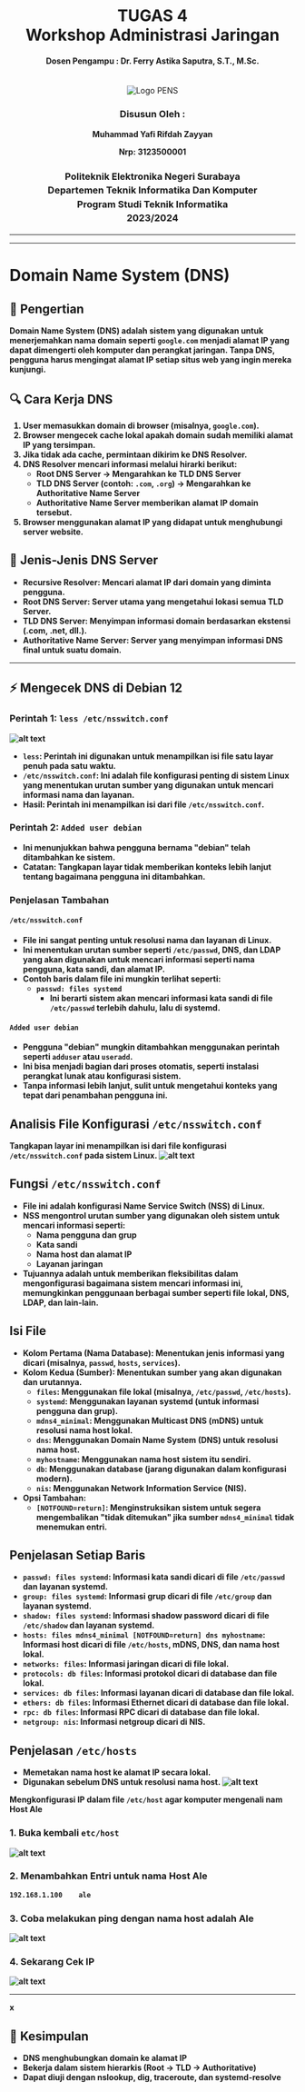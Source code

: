 <div align="center">
  <h1 style="text-align: center;font-weight: bold">TUGAS 4<br>Workshop Administrasi Jaringan</h1>
  <h4 style="text-align: center;">Dosen Pengampu : Dr. Ferry Astika Saputra, S.T., M.Sc.</h4>
</div>
<br />
<div align="center">
  <img src="https://upload.wikimedia.org/wikipedia/id/4/44/Logo_PENS.png" alt="Logo PENS">
  <h3 style="text-align: center;">Disusun Oleh : <br></h3>
  <p style="text-align: center;">
    <strong>Muhammad Yafi Rifdah Zayyan
    <p style="text-align: center;">
    <strong>Nrp: 3123500001</strong></p>
  </p>

<h3 style="text-align: center;line-height: 1.5">Politeknik Elektronika Negeri Surabaya<br>Departemen Teknik Informatika Dan Komputer<br>Program Studi Teknik Informatika<br>2023/2024</h3>
  <hr><hr>
</div>

# Domain Name System (DNS)

## 📌 Pengertian
**Domain Name System (DNS)** adalah sistem yang digunakan untuk menerjemahkan **nama domain** seperti `google.com` menjadi **alamat IP** yang dapat dimengerti oleh komputer dan perangkat jaringan.
Tanpa DNS, pengguna harus mengingat alamat IP setiap situs web yang ingin mereka kunjungi.

## 🔍 Cara Kerja DNS
1. **User memasukkan domain** di browser (misalnya, `google.com`).
2. **Browser mengecek cache lokal** apakah domain sudah memiliki alamat IP yang tersimpan.
3. **Jika tidak ada cache**, permintaan dikirim ke **DNS Resolver**.
4. **DNS Resolver** mencari informasi melalui hirarki berikut:
   - **Root DNS Server** → Mengarahkan ke **TLD DNS Server**
   - **TLD DNS Server** (contoh: `.com`, `.org`) → Mengarahkan ke **Authoritative Name Server**
   - **Authoritative Name Server** memberikan alamat IP domain tersebut.
5. **Browser menggunakan alamat IP** yang didapat untuk menghubungi server website.

## 📂 Jenis-Jenis DNS Server
- **Recursive Resolver**: Mencari alamat IP dari domain yang diminta pengguna.
- **Root DNS Server**: Server utama yang mengetahui lokasi semua **TLD Server**.
- **TLD DNS Server**: Menyimpan informasi domain berdasarkan ekstensi (.com, .net, dll.).
- **Authoritative Name Server**: Server yang menyimpan informasi DNS final untuk suatu domain.
---


## ⚡ Mengecek DNS di Debian 12

### Perintah 1: `less /etc/nsswitch.conf`
![alt text](image.png)

* `less`: Perintah ini digunakan untuk menampilkan isi file satu layar penuh pada satu waktu.
* `/etc/nsswitch.conf`: Ini adalah file konfigurasi penting di sistem Linux yang menentukan urutan sumber yang digunakan untuk mencari informasi nama dan layanan.
* **Hasil**: Perintah ini menampilkan isi dari file `/etc/nsswitch.conf`.

### Perintah 2: `Added user debian`

* Ini menunjukkan bahwa pengguna bernama "debian" telah ditambahkan ke sistem.
* **Catatan**: Tangkapan layar tidak memberikan konteks lebih lanjut tentang bagaimana pengguna ini ditambahkan.

### Penjelasan Tambahan

#### `/etc/nsswitch.conf`

* File ini sangat penting untuk resolusi nama dan layanan di Linux.
* Ini menentukan urutan sumber seperti `/etc/passwd`, DNS, dan LDAP yang akan digunakan untuk mencari informasi seperti nama pengguna, kata sandi, dan alamat IP.
* Contoh baris dalam file ini mungkin terlihat seperti:
    * `passwd: files systemd`
        * Ini berarti sistem akan mencari informasi kata sandi di file `/etc/passwd` terlebih dahulu, lalu di systemd.

#### `Added user debian`

* Pengguna "debian" mungkin ditambahkan menggunakan perintah seperti `adduser` atau `useradd`.
* Ini bisa menjadi bagian dari proses otomatis, seperti instalasi perangkat lunak atau konfigurasi sistem.
* Tanpa informasi lebih lanjut, sulit untuk mengetahui konteks yang tepat dari penambahan pengguna ini.

## Analisis File Konfigurasi `/etc/nsswitch.conf`

Tangkapan layar ini menampilkan isi dari file konfigurasi `/etc/nsswitch.conf` pada sistem Linux.
![alt text](image-1.png)

## Fungsi `/etc/nsswitch.conf`

* File ini adalah konfigurasi **Name Service Switch (NSS)** di Linux.
* NSS mengontrol urutan sumber yang digunakan oleh sistem untuk mencari informasi seperti:
    * Nama pengguna dan grup
    * Kata sandi
    * Nama host dan alamat IP
    * Layanan jaringan
* Tujuannya adalah untuk memberikan fleksibilitas dalam mengonfigurasi bagaimana sistem mencari informasi ini, memungkinkan penggunaan berbagai sumber seperti file lokal, DNS, LDAP, dan lain-lain.

## Isi File

* **Kolom Pertama (Nama Database):** Menentukan jenis informasi yang dicari (misalnya, `passwd`, `hosts`, `services`).
* **Kolom Kedua (Sumber):** Menentukan sumber yang akan digunakan dan urutannya.
    * `files`: Menggunakan file lokal (misalnya, `/etc/passwd`, `/etc/hosts`).
    * `systemd`: Menggunakan layanan systemd (untuk informasi pengguna dan grup).
    * `mdns4_minimal`: Menggunakan Multicast DNS (mDNS) untuk resolusi nama host lokal.
    * `dns`: Menggunakan Domain Name System (DNS) untuk resolusi nama host.
    * `myhostname`: Menggunakan nama host sistem itu sendiri.
    * `db`: Menggunakan database (jarang digunakan dalam konfigurasi modern).
    * `nis`: Menggunakan Network Information Service (NIS).
* **Opsi Tambahan:**
    * `[NOTFOUND=return]`: Menginstruksikan sistem untuk segera mengembalikan "tidak ditemukan" jika sumber `mdns4_minimal` tidak menemukan entri.

## Penjelasan Setiap Baris

* **`passwd: files systemd`**: Informasi kata sandi dicari di file `/etc/passwd` dan layanan systemd.
* **`group: files systemd`**: Informasi grup dicari di file `/etc/group` dan layanan systemd.
* **`shadow: files systemd`**: Informasi shadow password dicari di file `/etc/shadow` dan layanan systemd.
* **`hosts: files mdns4_minimal [NOTFOUND=return] dns myhostname`**: Informasi host dicari di file `/etc/hosts`, mDNS, DNS, dan nama host lokal.
* **`networks: files`**: Informasi jaringan dicari di file lokal.
* **`protocols: db files`**: Informasi protokol dicari di database dan file lokal.
* **`services: db files`**: Informasi layanan dicari di database dan file lokal.
* **`ethers: db files`**: Informasi Ethernet dicari di database dan file lokal.
* **`rpc: db files`**: Informasi RPC dicari di database dan file lokal.
* **`netgroup: nis`**: Informasi netgroup dicari di NIS.

## Penjelasan `/etc/hosts`

* Memetakan nama host ke alamat IP secara lokal.
* Digunakan sebelum DNS untuk resolusi nama host.
![alt text](image-2.png)

Mengkonfigurasi IP dalam file **`/etc/host`** agar komputer mengenali nam Host **Ale**

### 1. Buka kembali **`etc/host`**
![alt text](image-3.png)

### 2. Menambahkan Entri untuk nama Host Ale
```bash
192.168.1.100    ale
```

### 3. Coba melakukan ping dengan nama host adalah Ale
![alt text](image-4.png)

### 4. Sekarang Cek IP
![alt text](image-5.png)

---
x
## 🎯 Kesimpulan
- DNS menghubungkan **domain** ke **alamat IP**
- Bekerja dalam sistem **hierarkis** (Root → TLD → Authoritative)
- Dapat diuji dengan **nslookup, dig, traceroute, dan systemd-resolve**
